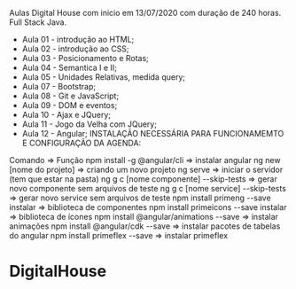 Aulas Digital House com inicio em 13/07/2020 com duração de 240 horas.
Full Stack Java.

* Aula 01 - introdução ao HTML;
* Aula 02 - introdução ao CSS;
* Aula 03 - Posicionamento e Rotas;
* Aula 04 - Semantica I e II;
* Aula 05 - Unidades Relativas, medida query;
* Aula 07 - Bootstrap;
* Aula 08 - Git e JavaScript;
* Aula 09 - DOM e eventos;
* Aula 10 - Ajax e JQuery;
* Aula 11 - Jogo da Velha com JQuery;
* Aula 12 - Angular;
INSTALAÇÃO NECESSÁRIA PARA FUNCIONAMEMTO E CONFIGURAÇÃO DA AGENDA: 

Comando                                 =>       Função
npm install -g @angular/cli             =>       instalar angular
ng new [nome do projeto]                =>       criando um novo projeto
ng serve                                =>       iniciar o servidor (tem que estar na pasta)
ng g c [nome componente] --skip-tests   =>       gerar novo componente sem arquivos de teste
ng g c [nome service] --skip-tests      =>       gerar novo service sem arquivos de teste
npm install primeng --save instalar     =>       biblioteca de componentes
npm install primeicons --save instalar  =>       biblioteca de ícones
npm install @angular/animations --save  =>       instalar animações
npm install @angular/cdk --save         =>       instalar pacotes de tabelas do angular
npm install primeflex --save            =>       instalar primeflex



# DigitalHouse
